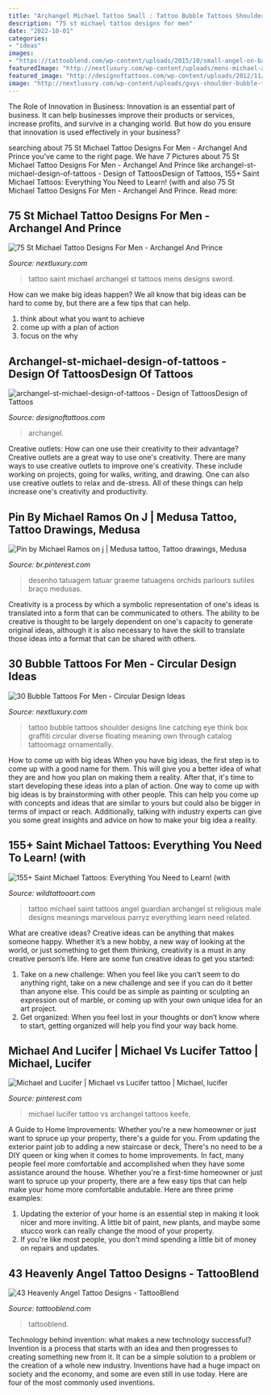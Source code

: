 ```yaml
---
title: "Archangel Michael Tattoo Small : Tattoo Bubble Tattoos Shoulder Designs Line Catching Eye Think Box Graffiti Circular Diverse Floating Meaning Own Through Catalog Tattoomagz Ornamentally"
description: "75 st michael tattoo designs for men"
date: "2022-10-01"
categories:
- "ideas"
images:
- "https://tattooblend.com/wp-content/uploads/2015/10/small-angel-on-back.jpg"
featuredImage: "http://nextluxury.com/wp-content/uploads/mens-michael-archangel-tattoo.jpg"
featured_image: "http://designoftattoos.com/wp-content/uploads/2012/11/archangel-st-michael-design-of-tattoos.jpg"
image: "http://nextluxury.com/wp-content/uploads/guys-shoulder-bubble-tattoo-design-ideas.jpg"
---
```



The Role of Innovation in Business:
Innovation is an essential part of business. It can help businesses improve their products or services, increase profits, and survive in a changing world. But how do you ensure that innovation is used effectively in your business?

	

		
searching about 75 St Michael Tattoo Designs For Men - Archangel And Prince you've came to the right page. We have 7 Pictures about 75 St Michael Tattoo Designs For Men - Archangel And Prince like archangel-st-michael-design-of-tattoos - Design of TattoosDesign of Tattoos, 155+ Saint Michael Tattoos: Everything You Need to Learn! (with and also 75 St Michael Tattoo Designs For Men - Archangel And Prince. Read more:
		
    
## 75 St Michael Tattoo Designs For Men - Archangel And Prince

<img loading=lazy src="http://nextluxury.com/wp-content/uploads/mens-michael-archangel-tattoo.jpg" onerror="this.onerror=null;this.src='https://tse4.mm.bing.net/th?id=OIP.JikZMqyUflcLnaz1--MSIAHaHd&amp;pid=15.1';" alt="75 St Michael Tattoo Designs For Men - Archangel And Prince">

_Source: nextluxury.com_

>tattoo saint michael archangel st tattoos mens designs sword. 

	

How can we make big ideas happen?
We all know that big ideas can be hard to come by, but there are a few tips that can help. 
1. think about what you want to achieve 
2. come up with a plan of action 
3. focus on the why 

    
## Archangel-st-michael-design-of-tattoos - Design Of TattoosDesign Of Tattoos

<img loading=lazy src="http://designoftattoos.com/wp-content/uploads/2012/11/archangel-st-michael-design-of-tattoos.jpg" onerror="this.onerror=null;this.src='https://tse3.mm.bing.net/th?id=OIP.WQWwYPeDjOdaXKallowSlgHaNz&amp;pid=15.1';" alt="archangel-st-michael-design-of-tattoos - Design of TattoosDesign of Tattoos">

_Source: designoftattoos.com_

>archangel. 

	

Creative outlets: How can one use their creativity to their advantage?
Creative outlets are a great way to use one's creativity. There are many ways to use creative outlets to improve one's creativity. These include working on projects, going for walks, writing, and drawing. One can also use creative outlets to relax and de-stress. All of these things can help increase one's creativity and productivity.

    
## Pin By Michael Ramos On J | Medusa Tattoo, Tattoo Drawings, Medusa

<img loading=lazy src="https://i.pinimg.com/736x/c7/3e/61/c73e61a7910752409a5b51ebd00714d3.jpg" onerror="this.onerror=null;this.src='https://tse1.mm.bing.net/th?id=OIP.Yb9PDr5Ntei9VdXrf7ahWwHaHa&amp;pid=15.1';" alt="Pin by Michael Ramos on j | Medusa tattoo, Tattoo drawings, Medusa">

_Source: br.pinterest.com_

>desenho tatuagem tatuar graeme tatuagens orchids parlours sutiles braço medusas. 

	

Creativity is a process by which a symbolic representation of one's ideas is translated into a form that can be communicated to others. The ability to be creative is thought to be largely dependent on one's capacity to generate original ideas, although it is also necessary to have the skill to translate those ideas into a format that can be shared with others.

    
## 30 Bubble Tattoos For Men - Circular Design Ideas

<img loading=lazy src="http://nextluxury.com/wp-content/uploads/guys-shoulder-bubble-tattoo-design-ideas.jpg" onerror="this.onerror=null;this.src='https://tse1.mm.bing.net/th?id=OIP.QpL_1ym92cDbqfCpbLhLPQHaJ4&amp;pid=15.1';" alt="30 Bubble Tattoos For Men - Circular Design Ideas">

_Source: nextluxury.com_

>tattoo bubble tattoos shoulder designs line catching eye think box graffiti circular diverse floating meaning own through catalog tattoomagz ornamentally. 

	

How to come up with big ideas
When you have big ideas, the first step is to come up with a good name for them. This will give you a better idea of what they are and how you plan on making them a reality. After that, it's time to start developing these ideas into a plan of action.
One way to come up with big ideas is by brainstorming with other people. This can help you come up with concepts and ideas that are similar to yours but could also be bigger in terms of impact or reach. Additionally, talking with industry experts can give you some great insights and advice on how to make your big idea a reality.

    
## 155+ Saint Michael Tattoos: Everything You Need To Learn! (with

<img loading=lazy src="https://www.wildtattooart.com/wp-content/uploads/2018/10/Saint-Michael-Tattoos-25101811.jpg" onerror="this.onerror=null;this.src='https://tse2.mm.bing.net/th?id=OIP.bYMqAVJWhV-ZtdSGERbdtQHaHx&amp;pid=15.1';" alt="155+ Saint Michael Tattoos: Everything You Need to Learn! (with">

_Source: wildtattooart.com_

>tattoo michael saint tattoos angel guardian archangel st religious male designs meanings marvelous parryz everything learn need related. 

	

What are creative ideas?
Creative ideas can be anything that makes someone happy. Whether it’s a new hobby, a new way of looking at the world, or just something to get them thinking, creativity is a must in any creative person’s life. Here are some fun creative ideas to get you started: 
1. Take on a new challenge: When you feel like you can’t seem to do anything right, take on a new challenge and see if you can do it better than anyone else. This could be as simple as painting or sculpting an expression out of marble, or coming up with your own unique idea for an art project. 
2. Get organized: When you feel lost in your thoughts or don’t know where to start, getting organized will help you find your way back home.

    
## Michael And Lucifer | Michael Vs Lucifer Tattoo | Michael, Lucifer

<img loading=lazy src="https://i.pinimg.com/736x/06/a8/d6/06a8d6ee05c66d63d65af8a3a6b2b19d--archangel-michael-vampire-tattoo.jpg" onerror="this.onerror=null;this.src='https://tse4.mm.bing.net/th?id=OIP.uRO_ZzqixkryjIFjSMFHAAHaJ4&amp;pid=15.1';" alt="Michael and Lucifer | Michael vs Lucifer tattoo | Michael, lucifer">

_Source: pinterest.com_

>michael lucifer tattoo vs archangel tattoos keefe. 

	

A Guide to Home Improvements: Whether you're a new homeowner or just want to spruce up your property, there's a guide for you. From updating the exterior paint job to adding a new staircase or deck,
There's no need to be a DIY queen or king when it comes to home improvements. In fact, many people feel more comfortable and accomplished when they have some assistance around the house. Whether you're a first-time homeowner or just want to spruce up your property, there are a few easy tips that can help make your home more comfortable andutable. Here are three prime examples: 
1) Updating the exterior of your home is an essential step in making it look nicer and more inviting. A little bit of paint, new plants, and maybe some stucco work can really change the mood of your property. 
2) If you're like most people, you don't mind spending a little bit of money on repairs and updates.

    
## 43 Heavenly Angel Tattoo Designs - TattooBlend

<img loading=lazy src="https://tattooblend.com/wp-content/uploads/2015/10/small-angel-on-back.jpg" onerror="this.onerror=null;this.src='https://tse1.mm.bing.net/th?id=OIP.ZigiN6mK9IqKaF6mzNf9UQHaKA&amp;pid=15.1';" alt="43 Heavenly Angel Tattoo Designs - TattooBlend">

_Source: tattooblend.com_

>tattooblend. 

	

Technology behind invention: what makes a new technology successful?
Invention is a process that starts with an idea and then progresses to creating something new from it. It can be a simple solution to a problem or the creation of a whole new industry. Inventions have had a huge impact on society and the economy, and some are even still in use today. Here are four of the most commonly used inventions.

